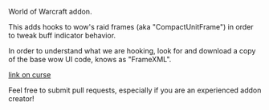World of Warcraft addon.

This adds hooks to wow's raid frames (aka "CompactUnitFrame") in order to tweak
buff indicator behavior.

In order to understand what we are hooking, look for and download a copy of the base
wow UI code, knows as "FrameXML".

[link on curse](https://www.curseforge.com/wow/addons/mybiggerbuffs)

Feel free to submit pull requests, especially if you are an experienced
addon creator!